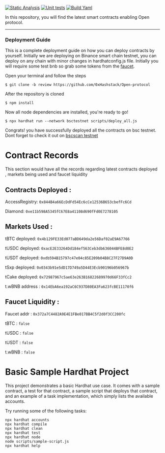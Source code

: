 [![Static Analysis](https://github.com/0xHashstack/Open-contracts/actions/workflows/slither.yml/badge.svg?branch=development-v0.2.0)](https://github.com/0xHashstack/Open-contracts/actions/workflows/slither.yml)     [![Unit tests](https://github.com/0xHashstack/Open-contracts/actions/workflows/main.yml/badge.svg)](https://github.com/0xHashstack/Open-contracts/actions/workflows/main.yml)     [![Build Yaml](https://github.com/0xHashstack/Open-contracts/actions/workflows/build.yml/badge.svg?branch=development-v0.2.0)](https://github.com/0xHashstack/Open-contracts/actions/workflows/build.yml)

<!-- [![Test](https://github.com/0xHashstack/Open-contracts/actions/workflows/test.yml/badge.svg)](https://github.com/0xHashstack/Open-contracts/actions/workflows/test.yml) -->

In this repository, you will find the latest smart contracts enabling Open protocol.

------


### Deployment Guide

This is a complete deployment guide on how you can deploy contracts by yourself. Initially we are deploying on Binance smart chain testnet, 
you can deploy on any chain with minor changes in hardhatconfig.js file. Initially you will require some test bnb so grab some tokens from
the [faucet](https://testnet.binance.org/faucet-smart).

Open your terminal and follow the steps

```
$ git clone -b review https://github.com/0xHashstack/Open-protocol
```
After the repository is cloned

```
$ npm install
```
Now all node dependencies are installed, you're ready to go!

```
$ npx hardhat run --network bsctestnet scripts/deploy_all.js
```
Congrats! you have successfully deployed all the contracts on bsc testnet.
Dont forget to check it out on [bscscan testnet](https://testnet.bscscan.com/)

# Contract Records
This section would have all the records regarding latest contracts deployed , markets being used and faucet liquidity

## Contracts Deployed :
AccessRegistry: `0x844B4a66EcDdFd54Ec6cCe12536B653cbefFc6Cd`

Diamond: `0xe11b598A5345fC67E8a41108d690fFd0E7278105`

## Markets Used :

tBTC deployed:  `0x4b129FE33Ed077aBD649da2e56Daf02aE9A67766`

tUSDC deployed:  `0xacE2E33264Dd184ef563Ceb3db636044BFE8d0E2`

tUSDT deployed:  `0xdb594B15797c47e04c85E209b04B8C27F27D9A0D`

tSxp deployed:  `0x0343b91e5dD17D749a5D44E3Ecb90196b056967b`

tCake deployed:  `0x72987967c5ae63e263B16822689970d66F33fCc2`

t.wBNB address : `0x14EbA6ea192aC6C937D80EA3Fa623fcBE11170f6`

## Faucet Liquidity :

Faucet addr :
`0x372a7C4482A9E4E1FBe017BB4C5f2d0f3CC200fc`

tBTC : `false`

tUSDC : `false`

tUSDT : `false`

t.wBNB : `false`


# Basic Sample Hardhat Project

This project demonstrates a basic Hardhat use case. It comes with a sample contract, a test for that contract, a sample script that deploys that contract, and an example of a task implementation, which simply lists the available accounts.

Try running some of the following tasks:

```shell
npx hardhat accounts
npx hardhat compile
npx hardhat clean
npx hardhat test
npx hardhat node
node scripts/sample-script.js
npx hardhat help
```

